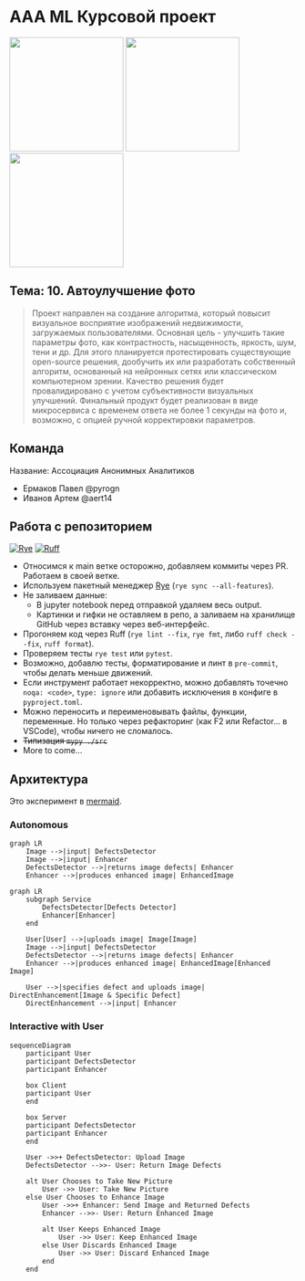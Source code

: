 # AAA ML Курсовой проект

<img src=https://github.com/pyrogn/aaa-image-enhancement/assets/60060559/95375b2f-fc93-4851-889e-40052e800f14 height=200>
<img src=https://github.com/pyrogn/aaa-image-enhancement/assets/60060559/938d7e83-e212-453e-998c-4a4d790b72be height=200>
<img src=https://github.com/pyrogn/aaa-image-enhancement/assets/60060559/13f9668f-43e7-4069-b3d9-6a9400410ec6 height=200>


## Тема: 10. Автоулучшение фото

> Проект направлен на создание алгоритма, который повысит визуальное восприятие изображений недвижимости, загружаемых пользователями. Основная цель - улучшить такие параметры фото, как контрастность, насыщенность, яркость, шум, тени и др. Для этого планируется протестировать существующие open-source решения, дообучить их или разработать собственный алгоритм, основанный на нейронных сетях или классическом компьютерном зрении. Качество решения будет провалидировано с учетом субъективности визуальных улучшений. Финальный продукт будет реализован в виде микросервиса с временем ответа не более 1 секунды на фото и, возможно, с опцией ручной корректировки параметров.

## Команда

Название: Ассоциация Анонимных Аналитиков

- Ермаков Павел @pyrogn
- Иванов Артем @aert14

## Работа с репозиторием
[![Rye](https://img.shields.io/endpoint?url=https://raw.githubusercontent.com/astral-sh/rye/main/artwork/badge.json)](https://rye-up.com) [![Ruff](https://img.shields.io/endpoint?url=https://raw.githubusercontent.com/astral-sh/ruff/main/assets/badge/v2.json)](https://github.com/astral-sh/ruff)

- Относимся к main ветке осторожно, добавляем коммиты через PR. Работаем в своей ветке.
- Используем пакетный менеджер [Rye](https://github.com/astral-sh/rye) (`rye sync --all-features`). 
- Не заливаем данные:
  - В jupyter notebook перед отправкой удаляем весь output.
  - Картинки и гифки не оставляем в репо, а заливаем на хранилище GitHub через вставку через веб-интерфейс.
- Прогоняем код через Ruff (`rye lint --fix`, `rye fmt`, либо `ruff check --fix`, `ruff format`).
- Проверяем тесты `rye test` или `pytest`.
- Возможно, добавлю тесты, форматирование и линт в `pre-commit`, чтобы делать меньше движений.
- Если инструмент работает некорректно, можно добавлять точечно `noqa: <code>`, `type: ignore` или добавить исключения в конфиге в `pyproject.toml`.
- Можно переносить и переименовывать файлы, функции, переменные. Но только через рефакторинг (как F2 или Refactor... в VSCode), чтобы ничего не сломалось.
- ~~Типизация `mypy ./src`~~
- More to come...

## Архитектура

Это эксперимент в [mermaid](https://mermaid.js.org/).

### Autonomous

```mermaid
graph LR
    Image -->|input| DefectsDetector
    Image -->|input| Enhancer
    DefectsDetector -->|returns image defects| Enhancer
    Enhancer -->|produces enhanced image| EnhancedImage
```

```mermaid
graph LR
    subgraph Service
        DefectsDetector[Defects Detector]
        Enhancer[Enhancer]
    end

    User[User] -->|uploads image| Image[Image]
    Image -->|input| DefectsDetector
    DefectsDetector -->|returns image defects| Enhancer
    Enhancer -->|produces enhanced image| EnhancedImage[Enhanced Image]

    User -->|specifies defect and uploads image| DirectEnhancement[Image & Specific Defect]
    DirectEnhancement -->|input| Enhancer
```

### Interactive with User

```mermaid
sequenceDiagram
    participant User
    participant DefectsDetector
    participant Enhancer

    box Client
    participant User
    end 

    box Server
    participant DefectsDetector
    participant Enhancer
    end 

    User ->>+ DefectsDetector: Upload Image
    DefectsDetector -->>- User: Return Image Defects

    alt User Chooses to Take New Picture
        User ->> User: Take New Picture
    else User Chooses to Enhance Image
        User ->>+ Enhancer: Send Image and Returned Defects
        Enhancer -->>- User: Return Enhanced Image

        alt User Keeps Enhanced Image
            User ->> User: Keep Enhanced Image
        else User Discards Enhanced Image
            User ->> User: Discard Enhanced Image
        end
    end
```

